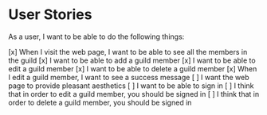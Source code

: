 # User Stories

As a user, I want to be able to do the following things:

[x] When I visit the web page, I want to be able to see all the members in the guild
[x] I want to be able to add a guild member
[x] I want to be able to edit a guild member
[x] I want to be able to delete a guild member
[x] When I edit a guild member, I want to see a success message
[ ] I want the web page to provide pleasant aesthetics
[ ] I want to be able to sign in
[ ] I think that in order to edit a guild member, you should be signed in
[ ] I think that in order to delete a guild member, you should be signed in
